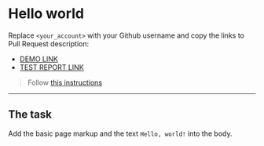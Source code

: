 # Hello world
Replace `<your_account>` with your Github username and copy the links to Pull Request description:
- [DEMO LINK](https://Moroz-Dmytro.github.io/layout_hello-world/)
- [TEST REPORT LINK](https://Moroz-Dmytro.github.io/layout_hello-world/report/html_report/)

> Follow [this instructions](https://github.com/mate-academy/layout_task-guideline#how-to-solve-the-layout-tasks-on-github)
___

## The task 
Add the basic page markup and the text `Hello, world!` into the body.
